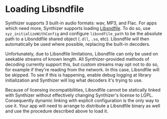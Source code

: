 # Loading Libsndfile

Synthizer supports 3 built-in audio formats: wav, MP3, and Flac.  For apps which
need more, Synthizer supports loading
[Libsndfile](http://www.mega-nerd.com/libsndfile/).  To do so, use
`syz_initializeWithConfig` and configure `libsndfile_path` to be the absolute
path to a Libsnddfile shared object (`.dll`, `.so`, etc).  Libsndfile will then
automatically be used where possible, replacing the built-in decoders.

Unfortunately, due to Libsndfile limitations, Libsndfile can only be used on
seekable streams of known length.  All Synthizer-provided methods of decoding
currently support this, but custom streams may opt not to do so, for example if
they're reading from the network.  In this case, Libsndfile will be skipped. To
see if this is happening, enable debug logging at library initialization and
Synthizer will log what decoders it's trying to use.

Because of licensing incompatibilities, Libsndfile cannot be statically linked
with Synthizer without effectively changing Synthizer's license to LGPL.
Consequently dynamic linking with explicit configuration is the only way to use
it.  Your app will need to arrange to distribute a Libsndfile binary as well and
use the procedure described above to load it.